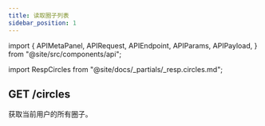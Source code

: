 ```yaml
---
title: 读取圈子列表
sidebar_position: 1
---
```


import {
  APIMetaPanel,
  APIRequest,
  APIEndpoint,
  APIParams,
  APIPayload,
} from "@site/src/components/api";

import RespCircles from "@site/docs/_partials/_resp.circles.md";

## GET /circles

获取当前用户的所有圈子。

<APIEndpoint url="/circles" />

<APIMetaPanel scope="CIRCLES:READ" />

<APIRequest title="Get Circles" url="/circles" />

<RespCircles />
